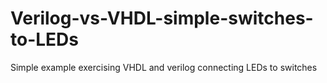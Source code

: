 # Verilog-vs-VHDL-simple-switches-to-LEDs
Simple example exercising VHDL and verilog connecting LEDs to switches
